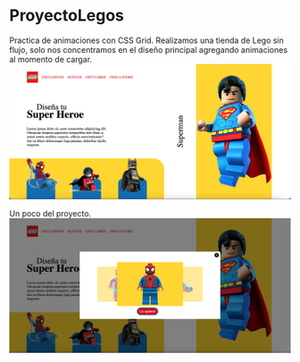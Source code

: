 # ProyectoLegos
Practica de animaciones con CSS Grid.
Realizamos una tienda de Lego sin flujo, solo nos concentramos en el diseño principal agregando animaciones al momento de cargar.
<span>![alt text](https://github.com/roiszs/ProyectoLegos/blob/main/index.png)</span><span></span>

Un poco del proyecto.
<span>![alt text](https://github.com/roiszs/ProyectoLegos/blob/main/producto.png)</span>
